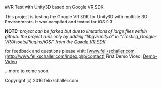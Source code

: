 #VR Test with Unity3D
based on Google VR SDK

This project is testing the Google VR SDK for Unity3D with multible 3D Environments.
It was compiled and tested for iOS 9.3

__NOTE:__ *project can be forked but due to limitations of large files within github. the project runs only by adding "libgvrunity.a" in 
"/Testing_Google-VR/Assets/Plugins/iOS/" from the [Google VR SDK](https://github.com/googlevr/gvr-unity-sdk)*

for feedback and questions please visit: [www.felixschaller.com](http://www.felixschaller.com/index.php/contact)
First Demo Video: [Demo-Video](https://vimeo.com/171471437)

...more to come soon.

Copyright (c) 2016 felixschaller.com
